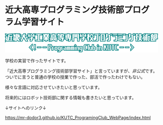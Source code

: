 # 近大高専プログラミング技術部プログラム学習サイト
![プロコン部非公式ロゴ](Image/Logo.png)

学校の実習で作ったサイトです。

「近大高専プログラミング技術部学習サイト」と言っていますが、*非公式*です。
ついでに言うと普通の学校の授業で作った、部活で作ったわけでもない。

様々な言語に対応させていきたいと思っています。

将来的にはロボット技術部に関する情報も書きたいと思っています。

↓サイトへのリンク↓

<https://mr-dodor3.github.io/KUTC_ProgramingClub_WebPage/index.html>